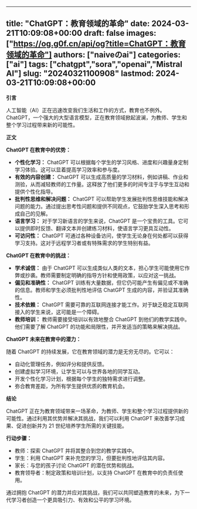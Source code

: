 
---
title: "ChatGPT：教育领域的革命"
date: 2024-03-21T10:09:08+00:00
draft: false
images: ["https://og.g0f.cn/api/og?title=ChatGPT：教育领域的革命"]
authors: ["naiveのai"]
categories: ["ai"]
tags: ["chatgpt","sora","openai","Mistral AI"]
slug: "20240321100908"
lastmod: 2024-03-21T10:09:08+00:00
---
**引言**

人工智能（AI）正在迅速改变我们生活和工作的方式，教育也不例外。ChatGPT，一个强大的大型语言模型，正在教育领域掀起波澜，为教师、学生和整个学习过程带来新的可能性。

**正文**

**ChatGPT 在教育中的优势：**

* **个性化学习：** ChatGPT 可以根据每个学生的学习风格、进度和兴趣量身定制学习体验。这可以显着提高学习效率和参与度。
* **有效的内容创建：** ChatGPT 可以生成高质量的学习材料，例如讲稿、作业和测验，从而减轻教师的工作量。这释放了他们更多的时间专注于与学生互动和提供个性化指导。
* **批判性思维和解决问题：** ChatGPT 可以帮助学生发展批判性思维技能和解决问题的能力。通过提出思考性问题和提供不同观点，它鼓励学生深入思考和形成自己的见解。
* **语言学习：** 对于学习新语言的学生来说，ChatGPT 是一个宝贵的工具。它可以提供即时反馈、翻译文本并创建练习材料，使语言学习更具互动性。
* **可访问性：** ChatGPT 可通过各种设备访问，使学生无论身在何处都可以获得学习支持。这对于远程学习者或有特殊需求的学生特别有益。

**ChatGPT 在教育中的挑战：**

* **学术诚信：** 由于 ChatGPT 可以生成类似人类的文本，担心学生可能使用它作弊或抄袭。教师需要制定明确的指导方针和使用政策，以应对这一挑战。
* **偏见和准确性：** ChatGPT 训练有大量数据，但它仍可能产生有偏见或不准确的信息。教师和学生必须批判性地评估 ChatGPT 生成的内容，并验证其准确性。
* **技术依赖：** ChatGPT 需要可靠的互联网连接才能工作。对于缺乏稳定互联网接入的学生来说，这可能是一个障碍。
* **教师培训：** 教师需要接受培训以有效地整合 ChatGPT 到他们的教学实践中。他们需要了解 ChatGPT 的功能和局限性，并开发适当的策略来解决挑战。

**ChatGPT 未来在教育中的潜力：**

随着 ChatGPT 的持续发展，它在教育领域的潜力是无穷无尽的。它可以：

* 自动化管理任务，例如评分和提供反馈。
* 创建虚拟学习环境，让学生可以与世界各地的同学互动。
* 开发个性化学习计划，根据每个学生的独特需求进行调整。
* 弥合教育差距，为所有学生提供优质的教育机会。

**结论**

ChatGPT 正在为教育领域带来一场革命，为教师、学生和整个学习过程提供新的可能性。通过利用其优势并解决其挑战，我们可以利用 ChatGPT 来改善学习成果、促进创新并为 21 世纪培养学生所需的关键技能。

**行动步骤：**

* 教师：探索 ChatGPT 并将其整合到您的教学实践中。
* 学生：利用 ChatGPT 来补充您的学习，但要批判性地评估其内容。
* 家长：与您的孩子讨论 ChatGPT 的潜在优势和挑战。
* 教育领导者：制定政策和培训计划，以支持 ChatGPT 在教育中的负责任使用。

通过拥抱 ChatGPT 的潜力并应对其挑战，我们可以共同塑造教育的未来，为下一代学习者创造一个更具吸引力、有效和公平的学习环境。